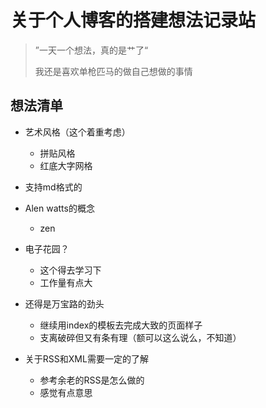 # 关于个人博客的搭建想法记录站

> ”一天一个想法，真的是艹了“
>
> 我还是喜欢单枪匹马的做自己想做的事情

## 想法清单

- 艺术风格（这个着重考虑）
  - 拼贴风格
  - 红底大字网格
- 支持md格式的
- Alen watts的概念
  - zen
- 电子花园？
  - 这个得去学习下
  - 工作量有点大

- 还得是万宝路的劲头
  - 继续用index的模板去完成大致的页面样子
  - 支离破碎但又有条有理（额可以这么说么，不知道）
  
- 关于RSS和XML需要一定的了解
  - 参考余老的RSS是怎么做的
  - 感觉有点意思

